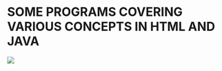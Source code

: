 # SOME PROGRAMS COVERING VARIOUS CONCEPTS IN HTML AND JAVA

<img src="https://www.nicepng.com/png/detail/223-2231730_java-training-in-delhi-mugbug-web-designers-html.png">
